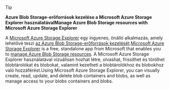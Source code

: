 > [!TIP]
> 
> <span data-ttu-id="e48a3-101">**Azure Blob Storage-erőforrások kezelése a Microsoft Azure Storage Explorer használatával**</span><span class="sxs-lookup"><span data-stu-id="e48a3-101">**Manage Azure Blob Storage resources with Microsoft Azure Storage Explorer**</span></span>
> 
> <span data-ttu-id="e48a3-102">A [Microsoft Azure Storage Explorer](../articles/vs-azure-tools-storage-manage-with-storage-explorer.md) egy ingyenes, önálló alkalmazás, amely lehetővé teszi [az Azure Blob Storage-erőforrások kezelését](../articles/vs-azure-tools-storage-explorer-blobs.md).</span><span class="sxs-lookup"><span data-stu-id="e48a3-102">[Microsoft Azure Storage Explorer](../articles/vs-azure-tools-storage-manage-with-storage-explorer.md) is a free, standalone app from Microsoft that enables you to [manage Azure Blob Storage resources](../articles/vs-azure-tools-storage-explorer-blobs.md).</span></span> <span data-ttu-id="e48a3-103">A Microsoft Azure Storage Explorer használatával vizuálisan hozhat létre, olvashat, frissíthet és törölhet blobtárolókat és blobokat, valamint kezelheti a blobtárolókhoz és blobokhoz való hozzáférést.</span><span class="sxs-lookup"><span data-stu-id="e48a3-103">Using Microsoft Azure Storage Explorer, you can visually create, read, update, and delete blob containers and blobs, as well as manage access to your blobs containers and blobs.</span></span>


